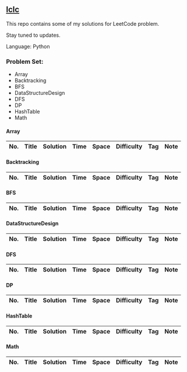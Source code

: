 ##  [lclc](https://leetcode.com/problemset/algorithms/)  

This repo contains some of my solutions for LeetCode problem.

Stay tuned to updates.

Language: Python

### Problem Set:

* Array
* Backtracking
* BFS
* DataStructureDesign
* DFS
* DP
* HashTable
* Math


#### Array
|  No.  | Title           |  Solution       |  Time           | Space           | Difficulty    | Tag          | Note| 
|-----|---------------- | --------------- | --------------- | --------------- | ------------- |--------------|-----|


#### Backtracking
|  No.  | Title           |  Solution       |  Time           | Space           | Difficulty    | Tag          | Note| 
|-----|---------------- | --------------- | --------------- | --------------- | ------------- |--------------|-----|


#### BFS
|  No.  | Title           |  Solution       |  Time           | Space           | Difficulty    | Tag          | Note| 
|-----|---------------- | --------------- | --------------- | --------------- | ------------- |--------------|-----|


#### DataStructureDesign
|  No.  | Title           |  Solution       |  Time           | Space           | Difficulty    | Tag          | Note| 
|-----|---------------- | --------------- | --------------- | --------------- | ------------- |--------------|-----|


#### DFS
|  No.  | Title           |  Solution       |  Time           | Space           | Difficulty    | Tag          | Note| 
|-----|---------------- | --------------- | --------------- | --------------- | ------------- |--------------|-----|


#### DP
|  No. | Title           |  Solution       |  Time           | Space           | Difficulty    | Tag          | Note| 
|-----|---------------- | --------------- | --------------- | --------------- | ------------- |--------------|-----|


#### HashTable
|  No.  | Title           |  Solution       |  Time           | Space           | Difficulty    | Tag          | Note| 
|-----|---------------- | --------------- | --------------- | --------------- | ------------- |--------------|-----|


#### Math
|  No. | Title           |  Solution       |  Time           | Space           | Difficulty    | Tag          | Note| 
|-----|---------------- | --------------- | --------------- | --------------- | ------------- |--------------|-----|